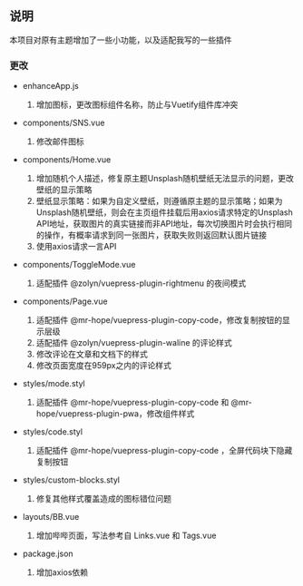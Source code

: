 ## 说明
本项目对原有主题增加了一些小功能，以及适配我写的一些插件

### 更改

- enhanceApp.js
  1. 增加图标，更改图标组件名称，防止与Vuetify组件库冲突

- components/SNS.vue
  1. 修改邮件图标

- components/Home.vue
  1. 增加随机个人描述，修复原主题Unsplash随机壁纸无法显示的问题，更改壁纸的显示策略
  2. 壁纸显示策略：如果为自定义壁纸，则遵循原主题的显示策略；如果为Unsplash随机壁纸，则会在主页组件挂载后用axios请求特定的Unsplash API地址，获取图片的真实链接而非API地址，每次切换图片时会执行相同的操作，有概率请求到同一张图片，获取失败则返回默认图片链接
  3. 使用axios请求一言API

- components/ToggleMode.vue
  1. 适配插件 @zolyn/vuepress-plugin-rightmenu 的夜间模式

- components/Page.vue
  1. 适配插件 @mr-hope/vuepress-plugin-copy-code，修改复制按钮的显示层级
  2. 适配插件 @zolyn/vuepress-plugin-waline 的评论样式
  3. 修改评论在文章和文档下的样式
  4. 修改页面宽度在959px之内的评论样式

- styles/mode.styl
  1. 适配插件 @mr-hope/vuepress-plugin-copy-code 和 @mr-hope/vuepress-plugin-pwa，修改组件样式

- styles/code.styl  
  1. 适配插件 @mr-hope/vuepress-plugin-copy-code ，全屏代码块下隐藏复制按钮

- styles/custom-blocks.styl
  1. 修复其他样式覆盖造成的图标错位问题

- layouts/BB.vue
  1. 增加哔哔页面，写法参考自 Links.vue 和 Tags.vue

- package.json
  1. 增加axios依赖
